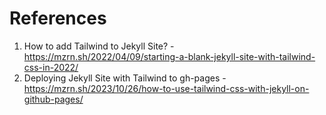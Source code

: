# References

1. How to add Tailwind to Jekyll Site? - https://mzrn.sh/2022/04/09/starting-a-blank-jekyll-site-with-tailwind-css-in-2022/
2. Deploying Jekyll Site with Tailwind to gh-pages - https://mzrn.sh/2023/10/26/how-to-use-tailwind-css-with-jekyll-on-github-pages/    
